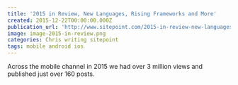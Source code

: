 ```yaml
---
title: '2015 in Review, New Languages, Rising Frameworks and More'
created: 2015-12-22T00:00:00.000Z
publication_url: 'http://www.sitepoint.com/2015-in-review-new-languages-rising-frameworks-and-more/'
image: image-2015-in-review.png
categories: Chris writing sitepoint
tags: mobile android ios
---
```


Across the mobile channel in 2015 we had over 3 million views and published just over 160 posts.
